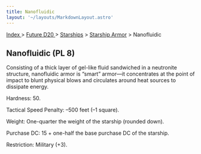 ```yaml
---
title: Nanofluidic
layout: '~/layouts/MarkdownLayout.astro'
---
```


[ Index ](/) > [ Future D20 ](/future.d20.srd) > [Starships](/future.d20.srd/starships) > [Starship Armor](/future.d20.srd/starships/starship.armor) > Nanofluidic

## Nanofluidic (PL 8)

Consisting of a thick layer of gel-like fluid sandwiched in a neutronite
structure, nanofluidic armor is “smart” armor—it concentrates at the point of
impact to blunt physical blows and circulates around heat sources to dissipate
energy.

Hardness: 50.

Tactical Speed Penalty: –500 feet (–1 square).

Weight: One-quarter the weight of the starship (rounded down).

Purchase DC: 15 + one-half the base purchase DC of the starship.

Restriction: Military (+3).

